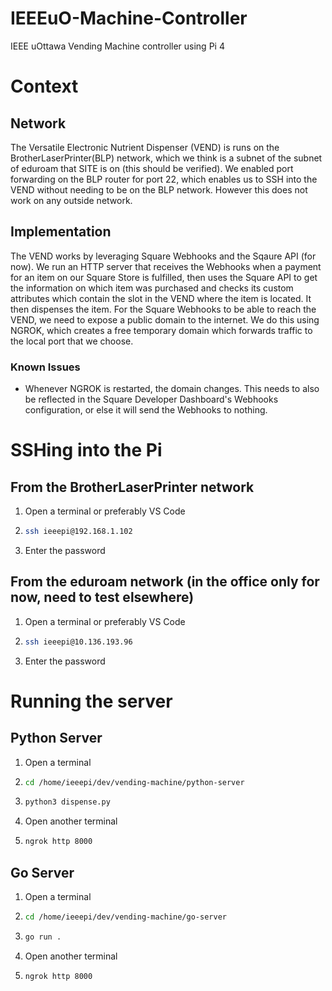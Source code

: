 # IEEEuO-Machine-Controller

IEEE uOttawa Vending Machine controller using Pi 4

# Context

## Network

The Versatile Electronic Nutrient Dispenser (VEND) is runs on the BrotherLaserPrinter(BLP) network, which we think is a subnet of the subnet of eduroam that SITE is on (this should be verified). We enabled port forwarding on the BLP router for port 22, which enables us to SSH into the VEND without needing to be on the BLP network. However this does not work on any outside network.

## Implementation

The VEND works by leveraging Square Webhooks and the Sqaure API (for now). We run an HTTP server that receives the Webhooks when a payment for an item on our Square Store is fulfilled, then uses the Square API to get the information on which item was purchased and checks its custom attributes which contain the slot in the VEND where the item is located. It then dispenses the item. For the Square Webhooks to be able to reach the VEND, we need to expose a public domain to the internet. We do this using NGROK, which creates a free temporary domain which forwards traffic to the local port that we choose.

### Known Issues

- Whenever NGROK is restarted, the domain changes. This needs to also be reflected in the Square Developer Dashboard's Webhooks configuration, or else it will send the Webhooks to nothing.

# SSHing into the Pi

## From the BrotherLaserPrinter network

1. Open a terminal or preferably VS Code
2. ```bash
   ssh ieeepi@192.168.1.102
   ```
3. Enter the password

## From the eduroam network (in the office only for now, need to test elsewhere)

1. Open a terminal or preferably VS Code
2. ```bash
   ssh ieeepi@10.136.193.96
   ```
3. Enter the password

# Running the server

## Python Server

1. Open a terminal
2. ```bash
   cd /home/ieeepi/dev/vending-machine/python-server
   ```
3. ```bash
   python3 dispense.py
   ```
4. Open another terminal
5. ```bash
   ngrok http 8000
   ```

## Go Server

1. Open a terminal
2. ```bash
   cd /home/ieeepi/dev/vending-machine/go-server
   ```
3. ```bash
   go run .
   ```
4. Open another terminal
5. ```bash
   ngrok http 8000
   ```
